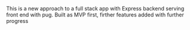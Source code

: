 This is a new approach to a full stack app with Express backend serving front end with pug. Built as MVP first, firther features added with further progress
